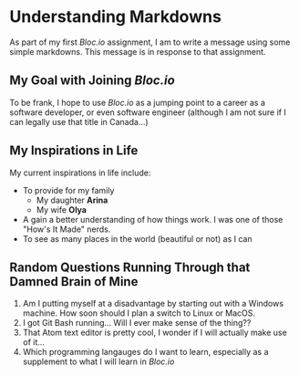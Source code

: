 # Understanding Markdowns
As part of my first *Bloc.io* assignment, I am to write a message using some simple markdowns. This message is in response to that assignment.

## My Goal with Joining *Bloc.io*
To be frank, I hope to use *Bloc.io* as a jumping point to a career as a software developer, or even software engineer (although I am not sure if I can legally use that title in Canada...)

## My Inspirations in Life
My current inspirations in life include:

* To provide for my family
  * My daughter **Arina**
  * My wife **Olya**
* A gain a better understanding of how things work. I was one of those "How's It Made" nerds.
* To see as many places in the world (beautiful or not) as I can

## Random Questions Running Through that Damned Brain of Mine
1. Am I putting myself at a disadvantage by starting out with a Windows machine. How soon should I plan a switch to Linux or MacOS.
2. I got Git Bash running... Will I ever make sense of the thing??
3. That Atom text editor is pretty cool, I wonder if I will actually make use of it...
4. Which programming langauges do I want to learn, especially as a supplement to what I will learn in *Bloc.io*
